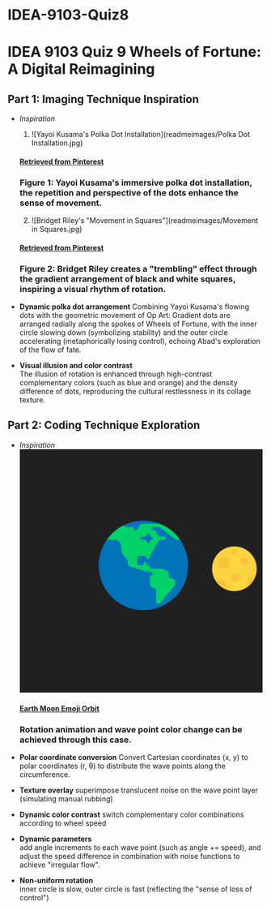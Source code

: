 # IDEA-9103-Quiz8
# IDEA 9103 Quiz 9 Wheels of Fortune: A Digital Reimagining

## Part 1: Imaging Technique Inspiration

- *Inspiration*
  1. ![Yayoi Kusama's Polka Dot Installation](readmeimages/Polka Dot Installation.jpg)
  #### [Retrieved from Pinterest](https://www.pinterest.com/pin/11118330328169357/)
  ### Figure 1: Yayoi Kusama's immersive polka dot installation, the repetition and perspective of the dots enhance the sense of movement.

  2. ![Bridget Riley's "Movement in Squares"](readmeimages/Movement in Squares.jpg)
  #### [Retrieved from Pinterest](https://www.pinterest.com/pin/157766793180021138/)
  ### Figure 2: Bridget Riley creates a "trembling" effect through the gradient arrangement of black and white squares, inspiring a visual rhythm of rotation.

- **Dynamic polka dot arrangement** 
  Combining Yayoi Kusama's flowing dots with the geometric movement of Op Art: Gradient dots are arranged radially along the spokes of Wheels of Fortune, with the inner circle slowing down (symbolizing stability) and the outer circle accelerating (metaphorically losing control), echoing Abad's exploration of the flow of fate.

- **Visual illusion and color contrast**  
  The illusion of rotation is enhanced through high-contrast complementary colors (such as blue and orange) and the density difference of dots, reproducing the cultural restlessness in its collage texture.



## Part 2: Coding Technique Exploration

- *Inspiration*
  ![Image of Earth Moon animation](readmeimages/earth-moon-emoji-orbit-2.gif)
  #### [Earth Moon Emoji Orbit](https://happycoding.io/tutorials/p5js/arrays/earth-moon-emoji-orbit)
  ### Rotation animation and wave point color change can be achieved through this case.

- **Polar coordinate conversion** 
  Convert Cartesian coordinates (x, y) to polar coordinates (r, θ) to distribute the wave points along the circumference.

- **Texture overlay** 
  superimpose translucent noise on the wave point layer (simulating manual rubbing)

- **Dynamic color contrast** 
  switch complementary color combinations according to wheel speed

- **Dynamic parameters**  
  add angle increments to each wave point (such as angle += speed), and adjust the speed difference in combination with noise functions to achieve "irregular flow".

- **Non-uniform rotation**  
  inner circle is slow, outer circle is fast (reflecting the "sense of loss of control")